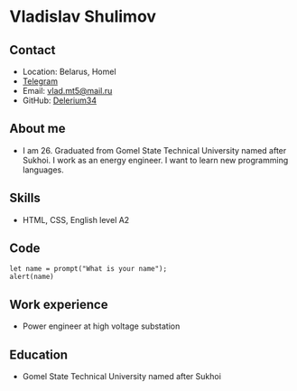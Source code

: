 # **Vladislav Shulimov**

## **Contact**

* Location: Belarus, Homel
* [Telegram](https://t.me/Depends9977)
* Email: vlad.mt5@mail.ru
* GitHub: [Delerium34](https://github.com/Delerium34)

## About me

* I am 26. Graduated from Gomel State Technical University named after Sukhoi. I work as an energy engineer. I want to learn new programming languages.

## Skills

* HTML, CSS, English level A2

## Code

``` 
let name = prompt("What is your name");
alert(name)
```

## Work experience

* Power engineer at high voltage substation

## Education
* Gomel State Technical University named after Sukhoi